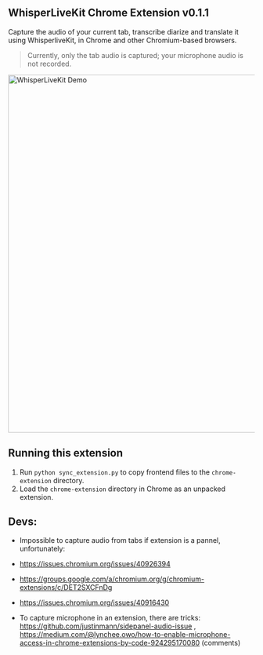 ## WhisperLiveKit Chrome Extension v0.1.1
Capture the audio of your current tab, transcribe diarize and translate it using WhisperliveKit, in Chrome and other Chromium-based browsers.

> Currently, only the tab audio is captured; your microphone audio is not recorded.

<img src="https://raw.githubusercontent.com/QuentinFuxa/WhisperLiveKit/refs/heads/main/chrome-extension/demo-extension.png" alt="WhisperLiveKit Demo" width="730">

## Running this extension
1. Run `python sync_extension.py` to copy frontend files to the `chrome-extension` directory.
2. Load the `chrome-extension` directory in Chrome as an unpacked extension.


## Devs:
- Impossible to capture audio from tabs if extension is a pannel, unfortunately: 
- https://issues.chromium.org/issues/40926394
- https://groups.google.com/a/chromium.org/g/chromium-extensions/c/DET2SXCFnDg
- https://issues.chromium.org/issues/40916430

- To capture microphone in an extension, there are tricks: https://github.com/justinmann/sidepanel-audio-issue , https://medium.com/@lynchee.owo/how-to-enable-microphone-access-in-chrome-extensions-by-code-924295170080 (comments)
